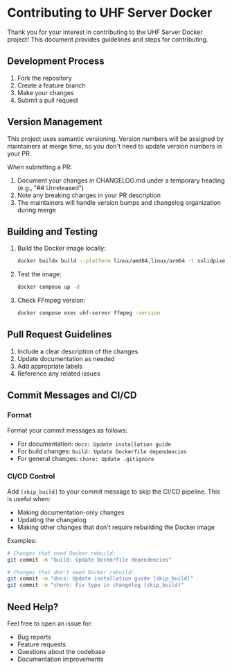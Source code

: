 # Contributing to UHF Server Docker

Thank you for your interest in contributing to the UHF Server Docker project! This document provides guidelines and steps for contributing.

## Development Process

1. Fork the repository
2. Create a feature branch
3. Make your changes
4. Submit a pull request

## Version Management

This project uses semantic versioning. Version numbers will be assigned by maintainers at merge time, so you don't need to update version numbers in your PR.

When submitting a PR:
1. Document your changes in CHANGELOG.md under a temporary heading (e.g., "## Unreleased")
2. Note any breaking changes in your PR description
3. The maintainers will handle version bumps and changelog organization during merge

## Building and Testing

1. Build the Docker image locally:
   ```bash
   docker buildx build --platform linux/amd64,linux/arm64 -t solidpixel/uhf-server:test -f Dockerfile.uhf .
   ```

2. Test the image:
   ```bash
   docker compose up -d
   ```

3. Check FFmpeg version:
   ```bash
   docker compose exec uhf-server ffmpeg -version
   ```

## Pull Request Guidelines

1. Include a clear description of the changes
2. Update documentation as needed
3. Add appropriate labels
4. Reference any related issues

## Commit Messages and CI/CD

### Format
Format your commit messages as follows:
- For documentation: `docs: Update installation guide`
- For build changes: `build: Update Dockerfile dependencies`
- For general changes: `chore: Update .gitignore`

### CI/CD Control
Add `[skip_build]` to your commit message to skip the CI/CD pipeline. This is useful when:
- Making documentation-only changes
- Updating the changelog
- Making other changes that don't require rebuilding the Docker image

Examples:
```bash
# Changes that need Docker rebuild:
git commit -m "build: Update Dockerfile dependencies"

# Changes that don't need Docker rebuild:
git commit -m "docs: Update installation guide [skip_build]"
git commit -m "chore: Fix typo in changelog [skip_build]"
```

## Need Help?

Feel free to open an issue for:
- Bug reports
- Feature requests
- Questions about the codebase
- Documentation improvements
